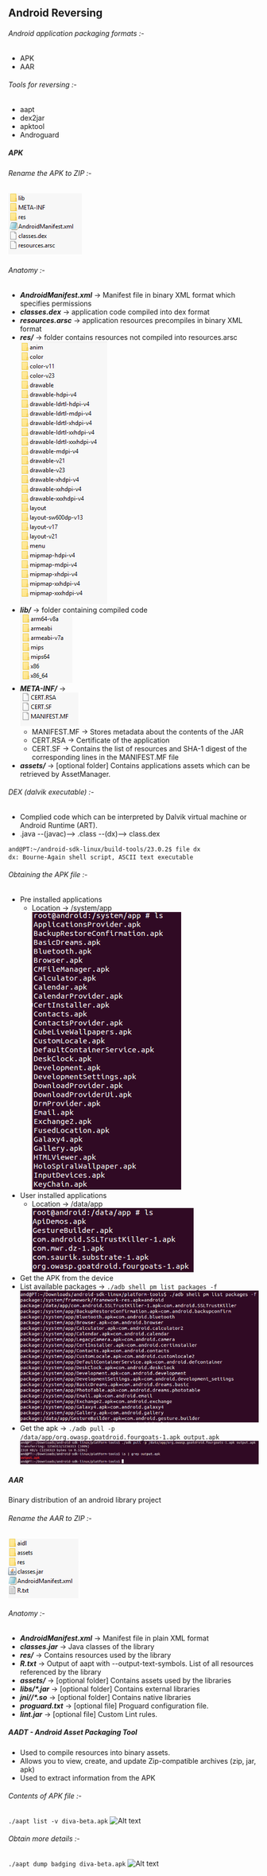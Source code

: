 ## Android Reversing

###### Android application packaging formats :-
* APK
* AAR

###### Tools for reversing :-
* aapt
* dex2jar
* apktool
* Androguard

##### APK

###### Rename the APK to ZIP :-
![Alt text](https://github.com/Kan1shka9/AndroidScratch/blob/master/images/1.PNG)

###### Anatomy :-
* <b><i>AndroidManifest.xml</i></b>	-> Manifest file in binary XML format which specifies permissions
* <b><i>classes.dex</i></b>	-> application code compiled into dex format
* <b><i>resources.arsc</i></b> -> application resources precompiles in binary XML format
* <b><i>res/</i></b> -> folder contains resources not compiled into resources.arsc
<br>![Alt text](https://github.com/Kan1shka9/AndroidScratch/blob/master/images/2.PNG)
* <b><i>lib/</i></b> -> folder containing compiled code
<br>![Alt text](https://github.com/Kan1shka9/AndroidScratch/blob/master/images/3.PNG)
* <b><i>META-INF/</i></b> ->
<br>![Alt text](https://github.com/Kan1shka9/AndroidScratch/blob/master/images/4.PNG)
  * MANIFEST.MF -> Stores metadata about the contents of the JAR
  * CERT.RSA -> Certificate of the application
  * CERT.SF -> Contains the list of resources and SHA-1 digest of the corresponding lines in the MANIFEST.MF file
* <b><i>assets/</i></b>	-> [optional folder] Contains applications assets which can be retrieved by AssetManager.

###### DEX (dalvik executable) :-
- Complied code which can be interpreted by Dalvik virtual machine or Android Runtime (ART).
- .java --(javac)--> .class --(dx)--> class.dex
```
and@PT:~/android-sdk-linux/build-tools/23.0.2$ file dx
dx: Bourne-Again shell script, ASCII text executable
```

###### Obtaining the APK file :-
* Pre installed applications
  * Location -> /system/app
<br>![Alt text](https://github.com/Kan1shka9/AndroidScratch/blob/master/images/5.PNG)
* User installed applications
  * Location -> /data/app
<br>![Alt text](https://github.com/Kan1shka9/AndroidScratch/blob/master/images/6.PNG)
* Get the APK from the device
 * List available packages -> ```./adb shell pm list packages -f```
  <br>![Alt text](https://github.com/Kan1shka9/AndroidScratch/blob/master/images/7.PNG)
 * Get the apk -> ```./adb pull -p /data/app/org.owasp.goatdroid.fourgoats-1.apk output.apk```
  <br>![Alt text](https://github.com/Kan1shka9/AndroidScratch/blob/master/images/8.PNG)

##### AAR
Binary distribution of an android library project

###### Rename the AAR to ZIP :-
![Alt text](https://github.com/Kan1shka9/AndroidScratch/blob/master/images/9.PNG)

###### Anatomy :-
* <b><i>AndroidManifest.xml</i></b>	-> Manifest file in plain XML format
* <b><i>classes.jar</i></b> -> Java classes of the library
* <b><i>res/</i></b>	-> Contains resources used by the library
* <b><i>R.txt</i></b> -> Output of aapt with --output-text-symbols. List of all resources referenced by the library
* <b><i>assets/</i></b> -> [optional folder] Contains assets used by the libraries
* <b><i>libs/*.jar</i></b>	-> [optional folder] Contains external libraries
* <b><i>jni//*.so</i></b> -> [optional folder] Contains native libraries
* <b><i>proguard.txt</i></b> -> [optional file]	Proguard configuration file.
* <b><i>lint.jar</i></b> ->	[optional file]	Custom Lint rules.

##### AADT - Android Asset Packaging Tool
* Used to compile resources into binary assets.
* Allows you to view, create, and update Zip-compatible archives (zip, jar, apk)
* Used to extract information from the APK

###### Contents of APK file :-
```./aapt list -v diva-beta.apk```
![Alt text](https://github.com/Kan1shka9/AndroidScratch/blob/master/images/10.PNG)

###### Obtain more details :-
```./aapt dump badging diva-beta.apk```
![Alt text](https://github.com/Kan1shka9/AndroidScratch/blob/master/images/11.PNG)
